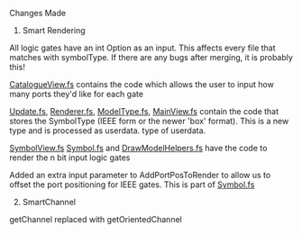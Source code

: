 Changes Made 

1. Smart Rendering

All logic gates have an int Option as an input. This affects every file that matches with symbolType. If there are any bugs after merging, it is probably this!

[CatalogueView.fs](./src/Renderer/UI/CatalogueView.fs) contains the code which allows the user to input how many ports they'd like for each gate

[Update.fs](./src/Renderer/UI/Update.fs), [Renderer.fs](./src/Renderer/Renderer.fs), [ModelType.fs](./src/Renderer/UI/ModelType.fs), [MainView.fs](./src/Renderer/UI/MainView.fs) contain the code that stores the SymbolType (IEEE form or the newer 'box' format). This is a new type
and is processed as userdata. type of userdata.

[SymbolView.fs](./src/Renderer/DrawBlock/SymbolView.fs) [Symbol.fs](./src/Renderer/DrawBlock/Symbol.fs) and [DrawModelHelpers.fs](./src/Renderer/Common/DrawHelpers.fs) have the code to render the n bit input logic gates

Added an extra input parameter to AddPortPosToRender to allow us to offset the port positioning for IEEE gates. This is part of [Symbol.fs](./src/Renderer/DrawBlock/Symbol.fs)

2. SmartChannel

getChannel replaced with getOrientedChannel
